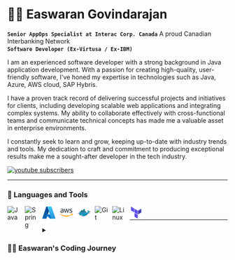 # 🏄‍♂️ Easwaran Govindarajan
**` Senior AppOps Specialist at Interac Corp. Canada `**
A proud Canadian Interbanking Network
<br />
**` Software Developer (Ex-Virtusa / Ex-IBM) `**

I am an experienced software developer with a strong background in Java application development. With a passion for creating high-quality, user-friendly software, I've honed my expertise in technologies such as Java, Azure, AWS cloud, SAP Hybris.

I have a proven track record of delivering successful projects and initiatives for clients, including developing scalable web applications and integrating complex systems. My ability to collaborate effectively with cross-functional teams and communicate technical concepts has made me a valuable asset in enterprise environments.

I constantly seek to learn and grow, keeping up-to-date with industry trends and tools. My dedication to craft and commitment to producing exceptional results make me a sought-after developer in the tech industry.

   <p align="left">
      <a href="https://www.youtube.com/playlist?list=PL0dJilFSY_frsqkOBo7bGduyfABO6uoA3">
         <img alt="youtube subscribers" title="Subscribe to my YouTube channel" src="https://custom-icon-badges.demolab.com/youtube/channel/subscribers/UC2WHjPDvbE6O328n17ZGcfg?color=%23E05D44&label=SUBSCRIBE&logo=video&logoColor=white&style=for-the-badge&labelColor=CE4630"/></a> 
   </p>

---

### 🧰 Languages and Tools

<img align="left" alt="Java" width="30px" style="padding-right:10px;" src="https://cdn.jsdelivr.net/gh/devicons/devicon/icons/java/java-original.svg"/>
<img align="left" alt="Spring" width="30px" style="padding-right:10px;" src="https://cdn.jsdelivr.net/gh/devicons/devicon/icons/spring/spring-original.svg" />
<img align="left" alt="Azure" width="30px" style="padding-right:10px;" src="https://raw.githubusercontent.com/devicons/devicon/1119b9f84c0290e0f0b38982099a2bd027a48bf1/icons/azure/azure-original.svg" />
<img align="left" alt="AWS" width="30px" style="padding-right:10px;" src="https://raw.githubusercontent.com/devicons/devicon/1119b9f84c0290e0f0b38982099a2bd027a48bf1/icons/amazonwebservices/amazonwebservices-original.svg" />
<img align="left" alt="Docker" width="30px" style="padding-right:10px;" src="https://raw.githubusercontent.com/devicons/devicon/1119b9f84c0290e0f0b38982099a2bd027a48bf1/icons/docker/docker-original.svg" />
<img align="left" alt="Git" width="30px" style="padding-right:10px;" src="https://cdn.jsdelivr.net/gh/devicons/devicon/icons/git/git-original.svg" />
<img align="left" alt="Linux" width="30px" style="padding-right:10px;" src="https://cdn.jsdelivr.net/gh/devicons/devicon/icons/linux/linux-original.svg" />
<img align="left" alt="Terraform" width="30px" style="padding-right:10px;" src="https://raw.githubusercontent.com/devicons/devicon/1119b9f84c0290e0f0b38982099a2bd027a48bf1/icons/terraform/terraform-original.svg" />
<br />

---

<details>
 <summary><h3>👨‍💻 Easwaran's Coding Journey</h3></summary>
   I started as a Software Developer at Virtusa Software Services and Senior Software Developer and Team Lead at IBM India.

At Virtusa, as a fresh Java Developer, I explored the IT world and took away good technical and functional learning from our client, British Telecommunications.

* Assisting the development manager with all aspects of software design and coding.
* Attending and contributing to company development meetings.
* Learn the codebase and improve your coding skills.
* Writing and maintaining code.
* Working on minor bug fixes.
* Monitoring the technical performance of internal systems.
* Responding to requests from the development team.
* Gathering information from consumers about program functionality.
* Writing reports.
* Conducting development tests.


At IBM India, I played a team lead role in creating a healthy environment for my team and delivering business-critical deliverables to our client, Honda Motors Europe.
Responsible for implementing strategies team members use to achieve a goal, delegating tasks based on each member’s strengths and skills, and offering the training necessary to complete specific tasks. I am also responsible for inspiring and motivating team members with regular encouragement, keeping the enthusiasm going by providing individualized coaching when needed. Playing team lead role, creating a healthy environment for my team, and delivering business critical deliverables to our client Honda Motors Europe. Responsible for implementing strategies team members use to achieve a goal, delegating tasks based on each member’s strengths and skills, and offering the training necessary to complete specific tasks. I am also responsible for inspiring and motivating team members with regular encouragement, keeping the enthusiasm going by providing individualized coaching when needed.

* Designing, creating, and implementing Java-based applications.
* Interpreting briefs to create high-quality coding that functions according to specifications.
* Determining application functions and building objectives with the team.
* Ensuring that written code falls in line with the project objectives.
* Problem-solving with other team members in the project.
* Identifying and resolving immediate and potential issues with applications.
* Drafting detailed reports on the work performed and projects completed.
* Participating in group meetings to discuss projects and objectives.
* Assisting other developers with troubleshooting, debugging, and coding.
* Meeting deadlines on fast-paced deliverables.

Skills: Spring Boot · Microsoft Azure · Azure DevOps · OpenShift · SAP Hybris · Spring Framework, Client Relations · Team Leadership · Azure DevOps · Customer Satisfaction · Business Strategy · Business Process Improvement
